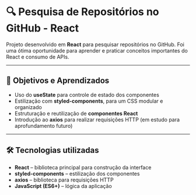 # 🔍 Pesquisa de Repositórios no GitHub - React

Projeto desenvolvido em **React** para pesquisar repositórios no GitHub. Foi uma ótima oportunidade para aprender e praticar conceitos importantes do React e consumo de APIs.

---

## 🎯 Objetivos e Aprendizados

- Uso do **useState** para controle de estado dos componentes
- Estilização com **styled-components**, para um CSS modular e organizado
- Estruturação e reutilização de **componentes React**
- Introdução ao **axios** para realizar requisições HTTP (em estudo para aprofundamento futuro)

---

## 🛠️ Tecnologias utilizadas

- **React** – biblioteca principal para construção da interface
- **styled-components** – estilização dos componentes
- **axios** – biblioteca para requisições HTTP
- **JavaScript (ES6+)** – lógica da aplicação
